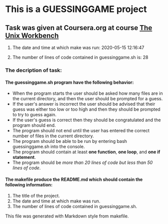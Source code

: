 # This is a GUESSINGGAME project

## Task was given at Coursera.org at course [The Unix Workbench](https://www.coursera.org/learn/unix)

1. The date and time at which make was run:
2020-05-15 12:16:47

2. The number of lines of code contained in guessinggame.sh is:
28

### The decription of task:

#### The guessinggame.sh program have the following behavior:
- When the program starts the user should be asked how many files are in the current directory, and then the user should be prompted for a guess.
- If the user's answer is incorrect the user should be advised that their guess was either too low or too high and then they should be prompted to try to guess again.
- If the user's guess is correct then they should be congratulated and the program should end.
- The program should not end until the user has entered the correct number of files in the current directory.
- The program should be able to be run by entering bash guessinggame.sh into the console.
- The program should contain at least **one function**, **one loop**, and **one if statement**.
- The program should be *more than 20 lines of code but less than 50 lines of code*.

#### The makefile produce the README.md which should contain the following information:
1. The title of the project.
2. The date and time at which make was run.
3. The number of lines of code contained in guessinggame.sh.

This file was generated with Markdown style from makefile.

